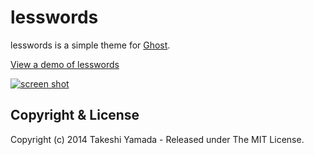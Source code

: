 # lesswords

lesswords is a simple theme for [Ghost](http://github.com/tryghost/ghost/).

[View a demo of lesswords](http://lesswords.apps.runkite.com/)


[![screen shot](http://lesswords.apps.runkite.com/)](http://lesswords.apps.runkite.com/content/images/2014/Jan/less-words.jpg)


## Copyright & License

Copyright (c) 2014 Takeshi Yamada - Released under The MIT License.